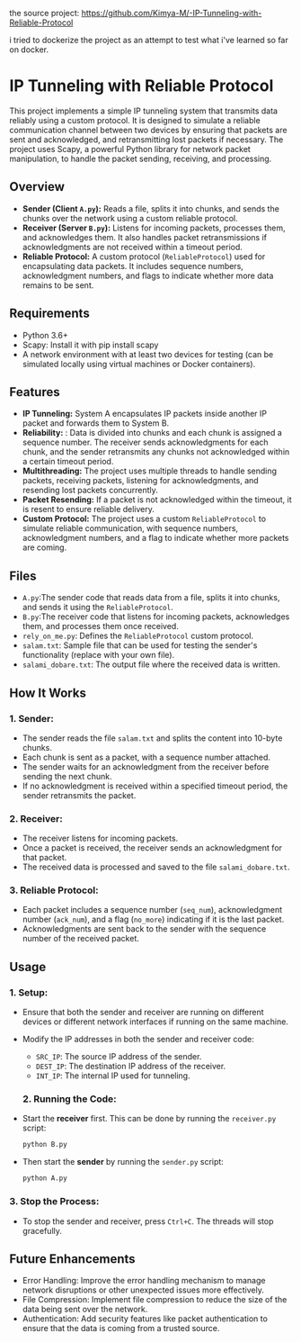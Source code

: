the source project: https://github.com/Kimya-M/-IP-Tunneling-with-Reliable-Protocol

i tried to dockerize the project as an attempt to test what i've learned so far on docker. 

# IP Tunneling with Reliable Protocol
This project implements a simple IP tunneling system that transmits data reliably using a custom protocol. It is designed to simulate a reliable communication channel between two devices by ensuring that packets are sent and acknowledged, and retransmitting lost packets if necessary. The project uses Scapy, a powerful Python library for network packet manipulation, to handle the packet sending, receiving, and processing.

## Overview
- **Sender (Client `A.py`):** Reads a file, splits it into chunks, and sends the chunks over the network using a custom reliable protocol.
- **Receiver (Server `B.py`):** Listens for incoming packets, processes them, and acknowledges them. It also handles packet retransmissions if acknowledgments are not received within a timeout period.
- **Reliable Protocol:** A custom protocol (`ReliableProtocol`) used for encapsulating data packets. It includes sequence numbers, acknowledgment numbers, and flags to indicate whether more data remains to be sent.
  
## Requirements
- Python 3.6+
- Scapy: Install it with pip install scapy
- A network environment with at least two devices for testing (can be simulated locally using virtual machines or Docker containers).
  
## Features

- **IP Tunneling:** System A encapsulates IP packets inside another IP packet and forwards them to System B.
- **Reliability:** : Data is divided into chunks and each chunk is assigned a sequence number. The receiver sends acknowledgments for each chunk, and the sender retransmits any chunks not acknowledged within a certain timeout period.
- **Multithreading:** The project uses multiple threads to handle sending packets, receiving packets, listening for acknowledgments, and resending lost packets concurrently.
- **Packet Resending:** If a packet is not acknowledged within the timeout, it is resent to ensure reliable delivery.
- **Custom Protocol:** The project uses a custom `ReliableProtocol` to simulate reliable communication, with sequence numbers, acknowledgment numbers, and a flag to indicate whether more packets are coming.

## Files
- `A.py`:The sender code that reads data from a file, splits it into chunks, and sends it using the `ReliableProtocol`.
- `B.py`:The receiver code that listens for incoming packets, acknowledges them, and processes them once received.
- `rely_on_me.py`: Defines the `ReliableProtocol` custom protocol.
- `salam.txt`: Sample file that can be used for testing the sender's functionality (replace with your own file).
- `salami_dobare.txt`: The output file where the received data is written.

## How It Works

### 1. **Sender**:

- The sender reads the file `salam.txt` and splits the content into 10-byte chunks.
- Each chunk is sent as a packet, with a sequence number attached.
- The sender waits for an acknowledgment from the receiver before sending the next chunk.
- If no acknowledgment is received within a specified timeout period, the sender retransmits the packet.

### 2. **Receiver**:

- The receiver listens for incoming packets.
- Once a packet is received, the receiver sends an acknowledgment for that packet.
- The received data is processed and saved to the file `salami_dobare.txt`.

### 3. **Reliable Protocol**:

- Each packet includes a sequence number (`seq_num`), acknowledgment number (`ack_num`), and a flag (`no_more`) indicating if it is the last packet.
- Acknowledgments are sent back to the sender with the sequence number of the received packet.


## Usage

### 1. **Setup**:

- Ensure that both the sender and receiver are running on different devices or different network interfaces if running on the same machine.
- Modify the IP addresses in both the sender and receiver code:
  - `SRC_IP`: The source IP address of the sender.
  - `DEST_IP`: The destination IP address of the receiver.
  - `INT_IP`: The internal IP used for tunneling.
 
  ### 2. **Running the Code**:

- Start the **receiver** first. This can be done by running the `receiver.py` script:

    ```bash
    python B.py
    ```

- Then start the **sender** by running the `sender.py` script:

    ```bash
    python A.py
    ```

### 3. **Stop the Process**:

- To stop the sender and receiver, press `Ctrl+C`. The threads will stop gracefully.

## Future Enhancements
- Error Handling: Improve the error handling mechanism to manage network disruptions or other unexpected issues more effectively.
- File Compression: Implement file compression to reduce the size of the data being sent over the network.
- Authentication: Add security features like packet authentication to ensure that the data is coming from a trusted source.
